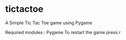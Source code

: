 # tictactoe
A Simple Tic Tac Toe game using Pygame

Required modules : Pygame
To restart the game press r

